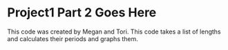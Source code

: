 # Project1 Part 2 Goes Here

This code was created by Megan and Tori.
This code takes a list of lengths and calculates their periods and graphs them. 
